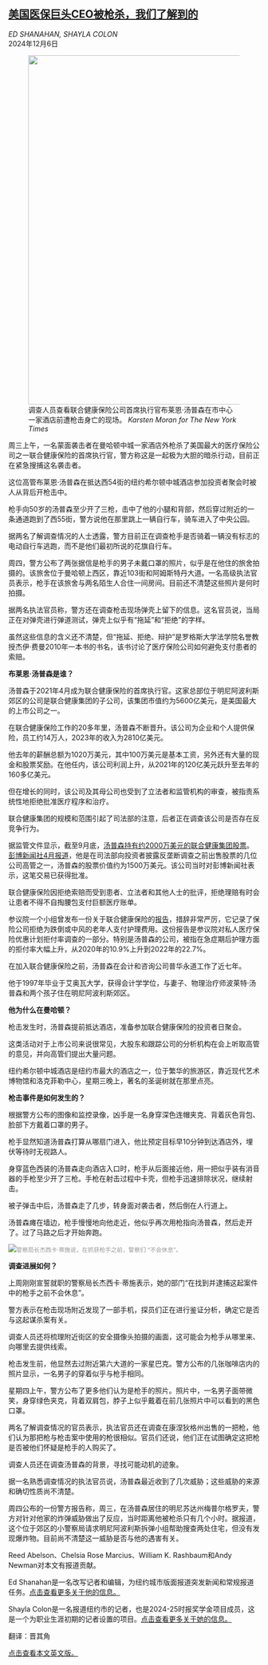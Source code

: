 <!--1733458022000-->
[美国医保巨头CEO被枪杀，我们了解到的](https://cn.nytimes.com/usa/20241206/unitedhealthcare-brian-thompson-shooting/)
------

<address>ED SHANAHAN, SHAYLA COLON</address><time pudate="2024-12-06 11:58:33" datetime="2024-12-06 11:58:33">2024年12月6日</time><figure><img src="https://images.weserv.nl/?url=static01.nyt.com/images/2024/12/04/multimedia/04uhc-shooting-wwk-cpzb/04uhc-shooting-wwk-cpzb-master1050.jpg" width="1050" height="700"><figcaption>调查人员查看联合健康保险公司首席执行官布莱恩·汤普森在市中心一家酒店前遭枪击身亡的现场。 <cite>Karsten Moran for The New York Times</cite></figcaption></figure><section><p>周三上午，一名蒙面袭击者在曼哈顿中城一家酒店外枪杀了美国最大的医疗保险公司之一联合健康保险的首席执行官，警方称这是一起极为大胆的暗杀行动，目前正在紧急搜捕这名袭击者。</p><p>这位高管布莱恩·汤普森在抵达西54街的纽约希尔顿中城酒店参加投资者聚会时被人从背后开枪击中。</p><p>枪手向50岁的汤普森至少开了三枪，击中了他的小腿和背部，然后穿过附近的一条通道跑到了西55街，警方说他在那里跳上一辆自行车，骑车进入了中央公园。</p><p>据两名了解调查情况的人士透露，警方目前正在调查枪手是否骑着一辆没有标志的电动自行车逃跑，而不是他们最初所说的花旗自行车。</p><p>周四，警方公布了两张据信是枪手的男子未戴口罩的照片，似乎是在他住的旅舍拍摄的。该旅舍位于曼哈顿上西区，靠近103街和阿姆斯特丹大道。一名高级执法官员表示，枪手在该旅舍与两名陌生人合住一间房间。目前还不清楚这些照片是何时拍摄。</p><p>据两名执法官员称，警方还在调查枪击现场弹壳上留下的信息。这名官员说，当局正在对弹壳进行弹道测试，弹壳上似乎有“拖延”和“拒绝”的字样。</p><p>虽然这些信息的含义还不清楚，但“拖延、拒绝、辩护”是罗格斯大学法学院名誉教授杰伊·费曼2010年一本书的书名，该书讨论了医疗保险公司如何避免支付患者的索赔。</p><p><b>布莱恩·汤普森是谁？</b></p><p>汤普森于2021年4月成为联合健康保险的首席执行官。这家总部位于明尼阿波利斯郊区的公司是联合健康集团的子公司，该集团市值约为5600亿美元，是美国最大的上市公司之一。</p><p>在联合健康保险工作的20多年里，汤普森不断晋升。该公司为企业和个人提供保险，员工约14万人，2023年的收入为2810亿美元。</p><p>他去年的薪酬总额为1020万美元，其中100万美元是基本工资，另外还有大量的现金和股票奖励。在他任内，该公司利润上升，从2021年的120亿美元跃升至去年的160多亿美元。</p><p>但在增长的同时，该公司及其母公司也受到了立法者和监管机构的审查，被指责系统性地拒绝批准医疗程序和治疗。</p><p>联合健康集团的规模和范围引起了司法部的注意，后者正在调查该公司是否存在反竞争行为。</p><p>据监管文件显示，截至9月底，<a href="https://www.nytimes.com/2024/12/04/health/brian-thompson-unitedhealthcare.html">汤普森持有约2000万美元的联合健康集团股票</a>。<a rel="noopener noreferrer" target="_blank" href="https://www.bloomberg.com/news/articles/2024-04-11/unitedhealth-unh-executives-sold-stock-before-us-probe-became-public" title="Link: https://www.bloomberg.com/news/articles/2024-04-11/unitedhealth-unh-executives-sold-stock-before-us-probe-became-public">彭博新闻社4月报道</a>，他是在司法部向投资者披露反垄断调查之前出售股票的几位公司高管之一，汤普森的股票价值约为1500万美元。该公司当时对彭博新闻社表示，这笔交易已获得批准。</p><p>联合健康保险因拒绝索赔而受到患者、立法者和其他人士的批评，拒绝理赔有时会让患者不得不自掏腰包支付巨额医疗账单。</p><p>参议院一个小组曾发布一份关于联合健康保险的<a rel="noopener noreferrer" target="_blank" href="https://www.hsgac.senate.gov/wp-content/uploads/2024.10.17-PSI-Majority-Staff-Report-on-Medicare-Advantage.pdf">报告</a>，措辞非常严厉，它记录了保险公司拒绝为跌倒或中风的老年人支付护理费用。这份报告是参议院对私人医疗保险优惠计划拒付率调查的一部分。特别是汤普森的公司，被指在急症期后护理方面的拒付率大幅上升，从2020年的10.9%上升到2022年的22.7%。</p><p>在加入联合健康保险之前，汤普森在会计和咨询公司普华永道工作了近七年。</p><p>他于1997年毕业于艾奥瓦大学，获得会计学学位，与妻子、物理治疗师波莱特·汤普森和两个孩子住在明尼阿波利斯郊区。</p><p><b>他为什么在曼哈顿？</b></p><p>枪击发生时，汤普森提前抵达酒店，准备参加联合健康保险的投资者日聚会。</p><p>这类活动对于上市公司来说很常见，大股东和跟踪公司的分析机构在会上听取高管的意见，并向高管们提出大量问题。</p><p>纽约希尔顿中城酒店是纽约市最大的酒店之一，位于繁华的旅游区，靠近现代艺术博物馆和洛克菲勒中心，星期三晚上，著名的圣诞树就在那里点亮。</p><p><b>枪击事件是如何发生的？</b></p><p>根据警方公布的图像和监控录像，凶手是一名身穿深色连帽夹克、背着灰色背包、脸部下方戴着口罩的男子。</p><p>枪手显然知道汤普森打算从哪扇门进入，他比预定目标早10分钟到达酒店外，埋伏等待时无视路人。</p><p>身穿蓝色西装的汤普森走向酒店入口时，枪手从后面接近他，用一把似乎装有消音器的手枪至少开了三枪。手枪在射击过程中卡壳，但枪手迅速排除状况，继续射击。</p><p>被子弹击中后，汤普森走了几步，转身面对袭击者，然后倒在人行道上。</p><p>汤普森瘫在墙边，枪手慢慢地向他走近，他似乎再次用枪指向汤普森，然后走开了。过了马路之后才开始奔跑。</p><p><img src="https://images.weserv.nl/?url=static01.nyt.com/images/2024/12/04/multimedia/04united-shooting-ledeall-02-zltq/04united-shooting-ledeall-02-zltq-master1050.jpg"><small style="color: #999;">警察局长杰西卡·蒂施说，在抓获枪手之前，警察们 “不会休息”。</small></p><p><b>调查进展如何？</b></p><p>上周刚刚宣誓就职的警察局长杰西卡·蒂施表示，她的部门“在找到并逮捕这起案件中的枪手之前不会休息”。</p><p>警方表示在枪击现场附近发现了一部手机，探员们正在进行鉴证分析，确定它是否与这起谋杀案有关。</p><p>调查人员还将梳理附近街区的安全摄像头拍摄的画面，这可能会为枪手从哪里来、向哪里去提供线索。</p><p>枪击发生前，他显然去过附近第六大道的一家星巴克。警方公布的几张咖啡店内的照片显示，一名男子的穿着似乎与枪手相同。</p><p>星期四上午，警方公布了更多他们认为是枪手的照片。照片中，一名男子面带微笑，身穿绿色夹克，背着双肩包，脖子上似乎戴着在前几张照片中可以看到的黑色口罩。</p><p>两名了解调查情况的官员表示，执法官员还在调查在康涅狄格州出售的一把枪，他们认为那把枪与枪击案中使用的枪很相似。官员们还说，他们正在试图确定这把枪是否被他们怀疑是枪手的人购买了。</p><p>调查人员还在调查汤普森的背景，寻找可能动机的迹象。</p><p>据一名熟悉调查情况的执法官员说，汤普森最近收到了几次威胁；这些威胁的来源和确切性质尚不清楚。</p><p>周四公布的一份警方报告称，周三，在汤普森居住的明尼苏达州梅普尔格罗夫，警方对针对他家的炸弹威胁做出了反应，当时距离他被枪杀只有几个小时。据报道，这个位于郊区的小警察局请求明尼阿波利斯拆弹小组帮助搜查两处住宅，但没有发现爆炸物。目前尚不清楚这一威胁是否与他的遇害有关。</p></section><footer><p>Reed Abelson、Chelsia Rose Marcius、William K. Rashbaum和Andy Newman对本文有报道贡献。</p><p>Ed Shanahan是一名改写记者和编辑，为纽约城市版面报道突发新闻和常规报道任务。<a rel="nofollow" target="_blank" href="https://www.nytimes.com/by/ed-shanahan">点击查看更多关于他的信息。</a></p><p>Shayla Colon是一名报道纽约市的记者，也是2024-25时报奖学金项目成员，这是一个为职业生涯初期的记者设置的项目。<a rel="nofollow" target="_blank" href="https://www.nytimes.com/by/shayla-colon">点击查看更多关于她的信息。</a></p><p>翻译：晋其角</p><p><a rel="nofollow" target="_blank" href="https://www.nytimes.com/2024/12/04/nyregion/unitedhealthcare-brian-thompson-shooting.html">点击查看本文英文版。</a></p></footer>
